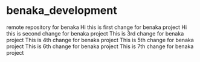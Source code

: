 # benaka_development
remote repository for benaka 
Hi this is first change for benaka project
Hi this is second change for benaka project
This is 3rd change for benaka project
This is 4th change for benaka project
This is 5th change for benaka project
This is 6th change for benaka project
This is 7th change for benaka project